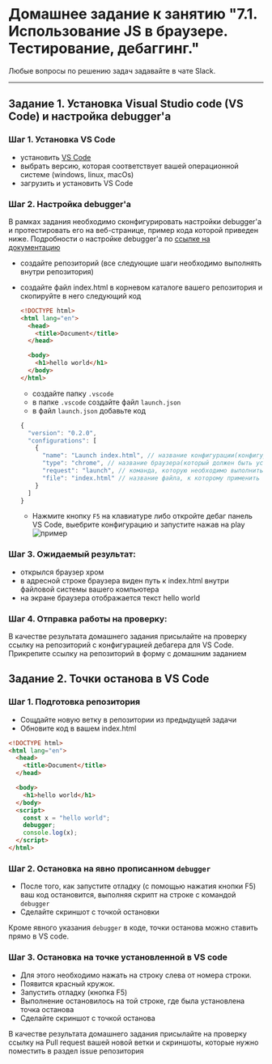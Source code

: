 # Домашнее задание к занятию "7.1. Использование JS в браузере. Тестирование, дебаггинг."

Любые вопросы по решению задач задавайте в чате Slack.

---

## Задание 1. Установка Visual Studio code (VS Code) и настройка debugger'а

### Шаг 1. Установка VS Code

- установить [VS Code](https://code.visualstudio.com/download)
- выбрать версию, которая соответствует вашей операционной системе (windows, linux, macOs)
- загрузить и установить VS Code

### Шаг 2. Настройка debugger'a

В рамках задания необходимо сконфигурировать настройки debugger'a и протестировать его на веб-странице, пример кода которой приведен ниже. Подробности о настройке debugger'a по [ссылке на документацию](https://code.visualstudio.com/docs/editor/debugging)

- создайте репозиторий (все следующие шаги необходимо выполнять внутри репозитория)
- создайте файл index.html в корневом каталоге вашего репозитория и скопируйте в него следующий код

  ```html
  <!DOCTYPE html>
  <html lang="en">
    <head>
      <title>Document</title>
    </head>

    <body>
      <h1>hello world</h1>
    </body>
  </html>
  ```

  - создайте папку `.vscode`
  - в папке `.vscode` создайте файл `launch.json`
  - в файл `launch.json` добавьте код

  ```javascript
  {
    "version": "0.2.0",
    "configurations": [
      {
        "name": "Launch index.html", // название конфигурации(конфигураций может быть много, сделано для удобства запуска из debug-панели в VS Code)
        "type": "chrome", // название браузера(который должен быть установлен) в котором будет открыт тестируемый файл
        "request": "launch", // команда, которую необходимо выполнить дебагеру
        "file": "index.html" // название файла, к которому применить команду из пункта "request"
      }
    ]
  }
  ```

  - Нажмите кнопку `F5` на клавиатуре либо откройте дебаг панель VS Code, выебрите конфигурацию и запустите нажав на play
    ![пример](https://code.visualstudio.com/assets/docs/editor/debugging/debugging_hero.png)

### Шаг 3. Ожидаемый результат:

- открылся браузер хром
- в адресной строке браузера виден путь к index.html внутри файловой системы вашего компьютера
- на экране браузера отображается текст hello world

### Шаг 4. Отправка работы на проверку:

В качестве результата домашнего задания присылайте на проверку ссылку на репозиторий с конфигурацией дебагера для VS Code.
Прикрепите ссылку на репозиторий в форму с домашним заданием

## Задание 2. Точки останова в VS Code

### Шаг 1. Подготовка репозитория

- Сощдайте новую ветку в репозитории из предыдущей задачи
- Обновите код в вашем index.html

```html
<!DOCTYPE html>
<html lang="en">
  <head>
    <title>Document</title>
  </head>

  <body>
    <h1>hello world</h1>
  </body>
  <script>
    const x = "hello world";
    debugger;
    console.log(x);
  </script>
</html>
```

### Шаг 2. Остановка на явно прописанном `debugger`

- После того, как запустите отладку (с помощью нажатия кнопки F5) ваш код остановится, выполняя скрипт на строке с командой `debugger`
- Сделайте скриншот с точкой остановки

Кроме явного указания `debugger` в коде, точки останова можно ставить прямо в VS code.

### Шаг 3. Остановка на точке установленной в VS code

- Для этого необходимо нажать на строку слева от номера строки.
- Появится красный кружок.
- Запустить отладку (кнопка F5)
- Выполнение остановилось на той строке, где была установлена точка останова
- Сделайте скриншот с точкой останова

В качестве результата домашнего задания присылайте на проверку ссылку на Pull request вашей новой ветки и скриншоты, которые нужно поместить в раздел issue репозитория
